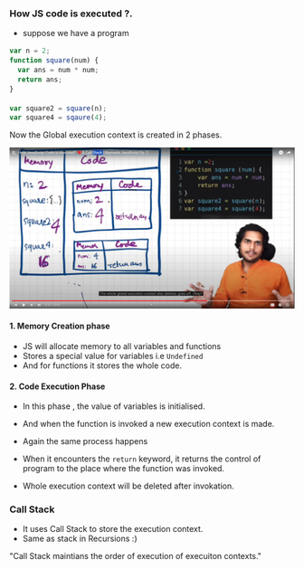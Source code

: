 ### How JS code is executed ?.

- suppose we have a program

```js
var n = 2;
function square(num) {
  var ans = num * num;
  return ans;
}

var square2 = square(n);
var square4 = sqaure(4);
```

Now the Global execution context is created in 2 phases.

![alt text](image-2.png)

#### 1. Memory Creation phase

- JS will allocate memory to all variables and functions
- Stores a special value for variables i.e `Undefined`
- And for functions it stores the whole code.

#### 2. Code Execution Phase

- In this phase , the value of variables is initialised.

- And when the function is invoked a new execution context is made.

- Again the same process happens
- When it encounters the `return` keyword, it returns the control of program to the place where the function was invoked.
- Whole execution context will be deleted after invokation.


### Call Stack
- It uses Call Stack to store the execution context.
- Same as stack in Recursions :)

"Call Stack maintians the order of execution of execuiton contexts."

